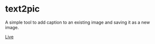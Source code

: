 # text2pic

A simple tool to add caption to an existing image and saving it as a new image.

[Live](https://t2p.buznik.net/)
